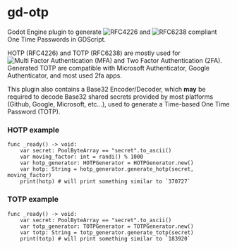 # gd-otp
Godot Engine plugin to generate ![RFC4226](https://www.rfc-editor.org/rfc/rfc4226) and ![RFC6238](https://www.rfc-editor.org/rfc/rfc6238) compliant One Time Passwords in GDScript. 

HOTP (RFC4226) and TOTP (RFC6238) are mostly used for ![Multi Factor Authentication (MFA)](https://en.wikipedia.org/wiki/Multi-factor_authentication) and Two Factor Authentication (2FA).
Generated TOTP are compatible with Microsoft Authenticator, Google Authenticator, and most used 2fa apps.

This plugin also contains a Base32 Encoder/Decoder, which **may** be required to decode Base32 shared secrets provided by most platforms (Github, Google, Microsoft, etc...), used to generate a Time-based One Time Password (TOTP).


### HOTP example
```gdscript
func _ready() -> void:
	var secret: PoolByteArray == "secret".to_ascii()
	var moving_factor: int = randi() % 1000
	var hotp_generator: HOTPGenerator = HOTPGenerator.new()
	var hotp: String = hotp_generator.generate_hotp(secret, moving_factor)
	print(hotp) # will print something similar to `370727`
```

### TOTP example
```gdscript
func _ready() -> void:
	var secret: PoolByteArray == "secret".to_ascii()
	var totp_generator: TOTPGenerator = TOTPGenerator.new()
	var totp: String = totp_generator.generate_totp(secret)
	print(totp) # will print something similar to `183920`
```
